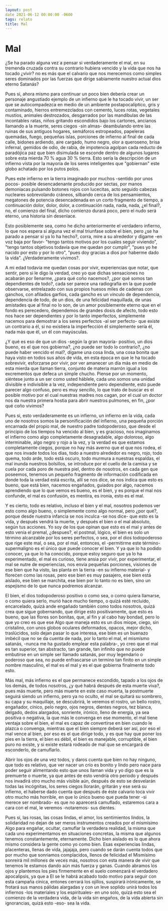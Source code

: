 ```yaml
---
layout: post
date 2021-06-12 00:00:00 -0600
tags: relato
title: Mal
---
```


# Mal

¿Se ha parado alguna vez a pensar si verdaderamente el mal, en su
tremenda cruzada contra su contrario hubiera vencido y la vida que nos
ha tocado ¿vivir? no es más que el calvario que nos merecemos como
simples seres dominados por las fuerzas que dirige sabiamente nuestro
actual dios eterno Satanás?

Pues sí, ahora mismo para continuar un poco bien debería crear un
personaje angustiado ejemplo de un infierno que le ha tocado vivir, un
ser que se autocompadezca en medio de un ambiente postapocalíptico,
gris y contaminado, hierros entremezclados con cemento, luces rotas,
vegetales mustios, animales destrozados, desgarrados por las mandíbulas
de las incontables ratas, niños gritando escondidos bajo los cartones,
ancianos llamando a la muerte, seres ciegos -sin almas- deambulando
entre las ruinas de sus antiguos hogares, semáforos estropeados,
papeleras quemadas, fuego, pequeñas islas, porciones de infierno al
final de cada calle, bidones ardiendo, aire cargado, humo negro, olor a
queroseno, brisa infernal, gemidos de odio, de rabia, de impotencia
agolpan cada reducto de paradójica paz que bien disimulada se esconde
dentro de algunos lugares sobre esta mierda 70 % agua 30 % tierra. Esto
sería la descripción de un infierno vista por la mayoría de los seres
inteligentes que "gobiernan" este globo achatado por los putos polos.

Pues este infierno en la tierra imaginado por muchos -sentido por unos
pocos- posible desencadenante producido por sectas, por manos
demoniacas pulsando botones rojos con lucecitas, acto seguido cabezas
nucleares sobrevolando cráneos, silbando cerca de los pensamientos,
megatones de potencia desencadenada en un corto fragmento de tiempo, a
continuación dolor, dolor, dolor, a continuación nada, nada, nada, ¿el
final?, no, el comienzo del final, dicho comienzo durará poco, pero el
nudo será eterno, una historia sin desenlace.

Esto posiblemente sea, como he dicho anteriormente el verdadero
infierno, lo que nos espera si alguna vez el mal triunfase sobre el
bien, pero ¿se ha parado a pensar si ya lo ha hecho?, corra, mire a su
alrededor y dígame -en voz baja por favor- "tengo tantos motivos por
los cuales seguir viviendo", "tengo tantos objetivos todavía que me
quedan por cumplir", "pues yo he nacido por esto y por lo otro", "pues
doy gracias a dios por haberme dado la vida". ¿Verdaderamente vivimos?.

A mi edad todavía me quedan cosas por vivir, experiencias que notar,
que sentir, pero si le digo la verdad, creo yo que dichas sensaciones
no acabarán por llenarme, ¿para qué coño nacemos?, ¿por qué somos tan
dependientes de todo?, cada ser parece una radiografía en la que puede
observarse, entrelazado con sus propios huesos miles de cadenas con
ganchos, con afilados garfios, cada gancho es un vínculo de
dependencia, dependencia de todo, de un dios, de una felicidad
maquillada, de unas amistades que al final no lo son, de un amor
posiblemente eterno que en el fondo es perecedero, dependemos de
grandes dosis de afecto, todo esto nos hace ser dependientes y por lo
tanto imperfectos, simplemente nacemos para demostrar a los seres
perfectos -al ser perfecto- que existe un contrario a él, si no
existiera la imperfección él simplemente sería él, nada más que él, un
él con mayúsculas.

¿Y qué es eso de que un dios -según la gran mayoría- positivo, un dios
bueno, es el que nos gobierna?, ¿no puede ser todo lo contrario?, ¿no
puede haber vencido el mal?, dígame una cosa linda, una cosa bonita que
haya visto en todos sus años de vida, en esta época en que le ha tocado
sobrevivir, esforzarse por vivir, por ver amanecer un día más en medio
de esta mierda que llaman tierra, conjunto de materia marrón igual a
los excrementos que defeca un simple chucho. Piense por un momento,
siéntese junto a un ser como usted háblele, cada uno somos una unidad
divisible e indivisible a la vez, independiente pero dependiente, esto
puede parecer algo confuso, pero es muy sencillo, lo que trato de
buscar es el posible motivo por el cual nuestras madres nos cagan, por
el cual un doctor nos da nuestra primera hostia para abrir nuestros
pulmones, en fin, ¿por qué coño vivimos?

Pues sí, esto verdaderamente es un infierno, un infierno en la vida,
cada uno de nosotros somos la personificación del infierno, una pequeña
porción encarnada del propio mal, de nuestro padre todopoderoso, que
desde el principio de los tiempos ha vencido al bien, y es gracioso,
nos imaginamos el infierno como algo completamente desagradable, algo
doloroso, algo interminable, algo negro y rojo a la vez, y la verdad es
que estamos completamente ciegos, porque no hay más averno que el que
nos rodea, el que nos invade todos los días, todo a nuestro alrededor
es negro, rojo, todo quema, todo arde, todo está oscuro, todo murmura a
nuestras espaldas, el mal inunda nuestros bolsillos, se introduce por
el cuello de la camisa y se cuela por cada poro de nuestra piel, dentro
de nosotros, en cada gen que poseemos, tenemos un pequeño fragmento de
información codificada en donde toda la verdad está escrita, allí se
nos dice, se nos indica que esto es bueno, que está bien, nacemos
engañados, guiados por algo, nacemos aprendiendo que lo que vemos es
bueno, es el bien, y es porque el mal nos confunde, el mal es
confusión, es mentira, es ironía, esto es el mal.

Y es cierto, todo es relativo, incluso el bien y el mal, nosotros
podemos ver esto como algo bueno, o simplemente como algo normal, pero
¿por qué?, porque desde nuestra infancia se nos inculca -se nos dice-
que esto es la vida, y después vendrá la muerte, y después el bien o el
mal absoluto, según tus acciones. Yo soy de los que opinan que esto es
el mal y antes de esto venía el premal, ¿despues?, el postmal, lógico,
el bien es solo un término alcanzable por los seres perfectos, o sea,
por el dios todopoderoso que rige este mal, o sea, por el mal,
entonces, el -permitirme este término- supermaligno es el único que
puede conocer el bien. Y ya que lo ha podido conocer, ya que lo ha
conocido, porque estoy seguro que ya lo ha experimentado, el mal es
curioso, tiene ansia por vivir, por experimentar, el mal se nutre de
experiencias, nos envía pequeñas porciones, visiones de ese bien que ha
visto, las planta en la tierra -en su infierno material- y florecen
como las rosas, pero ese bien es muy pasajero, ese bien está aislado,
ese bien se marchita, ese bien por lo tanto no es bien, sino un
espejismo de lo que nunca podremos alcanzar.

El bien, el dios todopoderoso positivo o como sea, o como quiera
llamarse, o como quiera serlo, murió hace mucho tiempo, o quizá esté
recluido, encarcelado, quizá ande engañado también como todos nosotros,
quizá crea que sigue gobernando, que dirige esto positivamente, que
esto es bueno, que las flores son bonitas, que, al fin y al cabo hay
bondad, pero lo que yo creo es que ese Algo que maneja esto es un dios
miope, ciego, sin cristalino, con unos globos oculares deformados,
opacos, mejor dicho, traslúcidos, solo dejan pasar lo que interesa, ese
bien es un buenazo imbécil que no se da cuenta de nada, por lo tanto el
mal, el mismísmo satanás, -nunca me ha gustado emplear esta palabra-,
yo creo que el mal es tan superior, tan abstracto, tan grande, tan
infinito que no puede embutirse en un simple ser llamado satanás, por
muy legendario o poderoso que sea, no puede enfrascarse un termino tan
finito en un simple nombre masculino, el mal es el mal y es el que
gobierna finalmente todo esto.

Más mal, más infierno es el que permanece escondido, tapado a los ojos
de los demás, de todos nosotros, ¿y qué habrá después de esta muerte
viva?, pues más muerte, pero más muerte en este caso muerta, la
postmuerte seguirá siendo un infierno, pero ya no oculto, el mal se
quitará su sombrero, su capa y su maquillaje, se descubrirá, le veremos
el rostro, un bello rostro, engañador, cínico, pelo negro, ojos negros,
dientes negros, tez blanca, delgado, dedos alargados, sonriente,
irónico, lleno de energía, ya sea positiva o negativa, la que más le
convenga en ese momento, el mal tiene ventaja sobre el bien, el mal es
capaz de convertirse en bien cuando le plazca o convenga, mientras que
el bien siempre deberá ser así, por eso el mal vence al bien, por eso
es el que dirige todo, y es que hay que poner los pies en la tierra, el
bien es débil, el bien es manejable, corruptible, el bien puro no
existe, y si existe estará rodeado de mal que se encargará de
esconderlo, de camuflarlo.

Abrir los ojos de una vez todos, y daros cuenta que bien no hay
ninguno, que todo es relativo, que ver nacer un crío es bonito y lindo
pero nace para poder seguir alimentando esto que unos llaman vida y yo
digo que es la premuerte o muerte, ya que antes de esto vendría otro
periodo y después nos invadirá otro mucho más visible aún, después de
esto se desvelarán todas las incógnitas, los seres ciegos llorarán,
gritarán y ese será su infierno, el haberse dado cuenta que después de
éste calvario toca vivir otro mucho más horrible, en que lo único bueno
que pueda tener -si merece ser nombrado- es que no aparecerá camuflado,
estaremos cara a cara con el mal, le veremos -notaremos- sus dientes.

Pues sí, las rosas, las cosas lindas, el amor, los sentimientos lindos,
la solidaridad no dejan de ser meros instrumentos creados por el
mismísimo Algo para engañar, ocultar, camuflar la verdadera realidad,
la misma que cada uno experimentamos en situaciones concretas, la misma
que algunos tenemos constantemente, eternamente. Dicho bien aislado es
lo que ahora mismo considera la gente como yo como bien. Esas
experiencias lindas, placenteras, llenas de vida, jajajaja, pero cuando
se darán cuenta todos que por mucho que sonriamos complacidos, llenos
de felicidad el Mismísimo sonreirá mil millones de veces más, nosotros
con esta manera de vivir que tenemos le estamos dando aún más fuerza y
ganas. Cuando abramos los ojos y plantemos los pies firmemente en el
suelo comenzará el verdadero apocalipsis, ya que a El se le habrá
acabado todo motivo para seguir con esta campaña cínica, entones
cerrará los ojillos, suspirará irónicamente, se frotará sus manos
pálidas alargadas y con un leve soplido unirá todos los infiernos -los
materiales y los espirituales- en uno solo, quizá esto sea el comienzo
de la verdadera vida, de la vida sin engaños, de la vida abierta sin
ignorancias, quizá esto -eso- sea la vida.